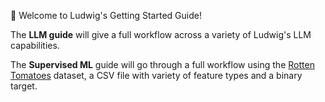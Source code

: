 🚀 Welcome to Ludwig's Getting Started Guide!

The **LLM guide** will give a full workflow across a variety of Ludwig's LLM capabilities.

The **Supervised ML** guide will go through a full workflow using the
[Rotten Tomatoes](https://www.kaggle.com/stefanoleone992/rotten-tomatoes-movies-and-critic-reviews-dataset)
dataset, a CSV file with variety of feature types and a binary target.
